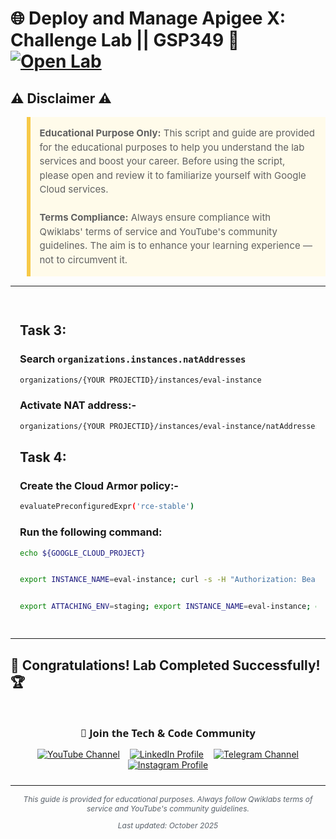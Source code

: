 # 🌐 Deploy and Manage Apigee X: Challenge Lab || GSP349 🚀 [![Open Lab](https://img.shields.io/badge/Open-Lab-blue?style=flat)](https://www.skills.google/focuses/20940?catalog_rank=%7B%22rank%22%3A1%2C%22num_filters%22%3A0%2C%22has_search%22%3Atrue%7D&parent=catalog&search_id=57574115)

## ⚠️ Disclaimer ⚠️

<blockquote style="background-color: #fffbea; border-left: 6px solid #f7c948; padding: 1em; font-size: 15px; line-height: 1.5;">
  <strong>Educational Purpose Only:</strong> This script and guide are provided for the educational purposes to help you understand the lab services and boost your career. Before using the script, please open and review it to familiarize yourself with Google Cloud services.
  <br><br>
  <strong>Terms Compliance:</strong> Always ensure compliance with Qwiklabs' terms of service and YouTube's community guidelines. The aim is to enhance your learning experience — not to circumvent it.
</blockquote>

---

<div style="padding: 15px; margin: 10px 0;">

## Task 3:
### Search `organizations.instances.natAddresses`
```bash
organizations/{YOUR PROJECTID}/instances/eval-instance
```
### Activate NAT address:-
```bash
organizations/{YOUR PROJECTID}/instances/eval-instance/natAddresses/apigee-nat-ip
```

## Task 4: 
###  Create the Cloud Armor policy:-
```bash
evaluatePreconfiguredExpr('rce-stable')
```

###  Run the following command:
```bash
echo ${GOOGLE_CLOUD_PROJECT}


export INSTANCE_NAME=eval-instance; curl -s -H "Authorization: Bearer $(gcloud auth print-access-token)" -H "Content-Type: application/json" -X POST "https://apigee.googleapis.com/v1/organizations/${GOOGLE_CLOUD_PROJECT}/instances/${INSTANCE_NAME}/attachments" -d '{ "environment": "staging" }' | jq


export ATTACHING_ENV=staging; export INSTANCE_NAME=eval-instance; echo "waiting for ${ATTACHING_ENV} attachment"; while : ; do export ATTACHMENT_DONE=$(curl -s -H "Authorization: Bearer $(gcloud auth print-access-token)" -X GET "https://apigee.googleapis.com/v1/organizations/${GOOGLE_CLOUD_PROJECT}/instances/${INSTANCE_NAME}/attachments" | jq "select(.attachments != null) | .attachments[] | select(.environment == \"${ATTACHING_ENV}\") | .environment" --join-output); [[ "${ATTACHMENT_DONE}" != "${ATTACHING_ENV}" ]] || break; echo -n "."; sleep 5; done; echo; echo "***${ATTACHING_ENV} ENVIRONMENT ATTACHED***";
```

</div>

---

## 🎉 **Congratulations! Lab Completed Successfully!** 🏆  

<div style="text-align:center; padding: 10px 0; max-width: 640px; margin: 0 auto;">
  <h3 style="font-family: 'Segoe UI', Tahoma, Geneva, Verdana, sans-serif; margin-bottom: 14px;">📱 Join the Tech & Code Community</h3>

  <a href="https://www.youtube.com/@TechCode9?sub_confirmation=1" style="margin: 0 6px; display: inline-block;">
    <img src="https://img.shields.io/badge/Subscribe-Tech%20&%20Code-FF0000?style=for-the-badge&logo=youtube&logoColor=white" alt="YouTube Channel">
  </a>

  <a href="https://www.linkedin.com/in/prateekrajput08/" style="margin: 0 6px; display: inline-block;">
    <img src="https://img.shields.io/badge/LinkedIn-Prateek%20Rajput-0077B5?style=for-the-badge&logo=linkedin&logoColor=white" alt="LinkedIn Profile">
  </a>

  <a href="https://t.me/techcode9" style="margin: 0 6px; display: inline-block;">
    <img src="https://img.shields.io/badge/Telegram-Tech%20Code-0088cc?style=for-the-badge&logo=telegram&logoColor=white" alt="Telegram Channel">
  </a>

  <a href="https://www.instagram.com/techcodefacilitator" style="margin: 0 6px; display: inline-block;">
    <img src="https://img.shields.io/badge/Instagram-Tech%20Code-E4405F?style=for-the-badge&logo=instagram&logoColor=white" alt="Instagram Profile">
  </a>
</div>

---

<div align="center">
  <p style="font-size: 12px; color: #586069;">
    <em>This guide is provided for educational purposes. Always follow Qwiklabs terms of service and YouTube's community guidelines.</em>
  </p>
  <p style="font-size: 12px; color: #586069;">
    <em>Last updated: October 2025</em>
  </p>
</div>

